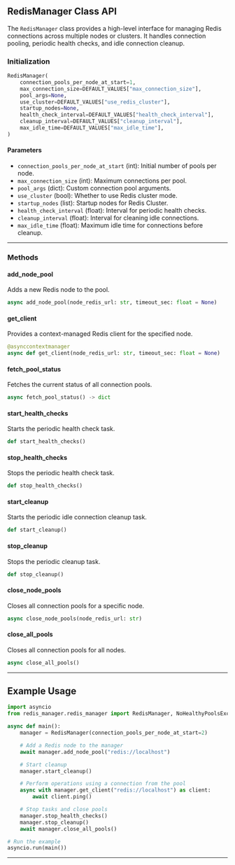 
## **RedisManager Class API**

The `RedisManager` class provides a high-level interface for managing Redis connections across multiple nodes or clusters. It handles connection pooling, periodic health checks, and idle connection cleanup.

### **Initialization**

```python
RedisManager(
    connection_pools_per_node_at_start=1,
    max_connection_size=DEFAULT_VALUES["max_connection_size"],
    pool_args=None,
    use_cluster=DEFAULT_VALUES["use_redis_cluster"],
    startup_nodes=None,
    health_check_interval=DEFAULT_VALUES["health_check_interval"],
    cleanup_interval=DEFAULT_VALUES["cleanup_interval"],
    max_idle_time=DEFAULT_VALUES["max_idle_time"],
)
```

#### **Parameters**
- `connection_pools_per_node_at_start` (int): Initial number of pools per node.
- `max_connection_size` (int): Maximum connections per pool.
- `pool_args` (dict): Custom connection pool arguments.
- `use_cluster` (bool): Whether to use Redis cluster mode.
- `startup_nodes` (list): Startup nodes for Redis Cluster.
- `health_check_interval` (float): Interval for periodic health checks.
- `cleanup_interval` (float): Interval for cleaning idle connections.
- `max_idle_time` (float): Maximum idle time for connections before cleanup.

---

### **Methods**

#### **add_node_pool**
Adds a new Redis node to the pool.

```python
async add_node_pool(node_redis_url: str, timeout_sec: float = None)
```

#### **get_client**
Provides a context-managed Redis client for the specified node.

```python
@asynccontextmanager
async def get_client(node_redis_url: str, timeout_sec: float = None)
```

#### **fetch_pool_status**
Fetches the current status of all connection pools.

```python
async fetch_pool_status() -> dict
```

#### **start_health_checks**
Starts the periodic health check task.

```python
def start_health_checks()
```

#### **stop_health_checks**
Stops the periodic health check task.

```python
def stop_health_checks()
```

#### **start_cleanup**
Starts the periodic idle connection cleanup task.

```python
def start_cleanup()
```

#### **stop_cleanup**
Stops the periodic cleanup task.

```python
def stop_cleanup()
```

#### **close_node_pools**
Closes all connection pools for a specific node.

```python
async close_node_pools(node_redis_url: str)
```

#### **close_all_pools**
Closes all connection pools for all nodes.

```python
async close_all_pools()
```
---


## **Example Usage**

```python
import asyncio
from redis_manager.redis_manager import RedisManager, NoHealthyPoolsException

async def main():
    manager = RedisManager(connection_pools_per_node_at_start=2)

    # Add a Redis node to the manager
    await manager.add_node_pool("redis://localhost")

    # Start cleanup
    manager.start_cleanup()

    # Perform operations using a connection from the pool
    async with manager.get_client("redis://localhost") as client:
        await client.ping()

    # Stop tasks and close pools
    manager.stop_health_checks()
    manager.stop_cleanup()
    await manager.close_all_pools()

# Run the example
asyncio.run(main())
```
---